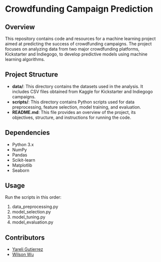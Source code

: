 # Crowdfunding Campaign Prediction

## Overview

This repository contains code and resources for a machine learning project aimed at predicting the success of crowdfunding campaigns. The project focuses on analyzing data from two major crowdfunding platforms, Kickstarter and Indiegogo, to develop predictive models using machine learning algorithms.

## Project Structure

- **data/**: This directory contains the datasets used in the analysis. It includes CSV files obtained from Kaggle for Kickstarter and Indiegogo campaigns.
- **scripts/**: This directory contains Python scripts used for data preprocessing, feature selection, model training, and evaluation.
- **README.md**: This file provides an overview of the project, its objectives, structure, and instructions for running the code.

## Dependencies

- Python 3.x
- NumPy
- Pandas
- Scikit-learn
- Matplotlib
- Seaborn

## Usage

Run the scripts in this order:

1. data_preprocessing.py
2. model_selection.py
3. model_tuning.py
4. model_evaluation.py

## Contributors

- [Yareli Gutierrez](https://github.com/yari-gut)
- [Wilson Wu](https://github.com/wu-wilson)
